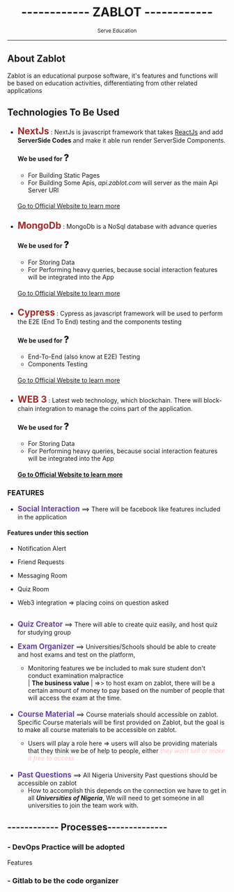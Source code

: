 <div align="center">
    <h1>
------------
    ZABLOT 
------------
</h1>
<span><small>Serve Education</small></span>
<hr>
</div>



## **About Zablot**
Zablot is an educational purpose software, it's features
and functions will be based on education activities, 
differentiating from other related applications

## Technologies To Be Used
- **<span style="color: brown;font-size: 1.5em">NextJs</span>** : NextJs is javascript framework that takes [ReactJs]("https://reactjs.org") and add **ServerSide Codes**
and make it able run render ServerSide Components.
    #### We be used for <big style="font-weight:800;font-size:1.5em">?</big>
    - For Building Static Pages
    - For Building Some Apis, <a>*api.zablot.com*</a> will server as the main Api Server URl
    ####
    [Go to Official Website to learn more]("https://nextjs.org")

#####

- **<span style="color: brown;font-size: 1.5em">MongoDb</span>** : MongoDb is a NoSql database with advance queries
  #### We be used for <big style="font-weight:800;font-size:1.5em">?</big>
    - For Storing Data
    - For Performing heavy queries, because social interaction features will be integrated into the App
  ####  
  [Go to Official Website to learn more]("https://mongodb.com")

#####

- **<span style="color: brown;font-size: 1.5em">Cypress</span>** : Cypress as javascript framework will be used 
to perform the E2E (End To End) testing and the components testing
  #### We be used for <big style="font-weight:800;font-size:1.5em">?</big>
    - End-To-End (also know at E2E) Testing
    - Components Testing
  ####  
  [Go to Official Website to learn more]("https://cypress.io)

#####


- **<span style="color: brown;font-size: 1.5em">WEB 3</span>** : Latest web technology, which blockchain. There will block-chain integration 
to manage the coins part of the application.
  #### We be used for <big style="font-weight:800;font-size:1.5em">?</big>
    - For Storing Data
    - For Performing heavy queries, because social interaction features will be integrated into the App
  ####  [Go to Official Website to learn more]("https://mongodb.com")

#####


### FEATURES
- **<span style="color: #64a;font-size: 1.2em">Social Interaction</span>** ==> There will be facebook like features included in the application
  
#### Features under this section
  - Notification Alert
  - Friend Requests
  - Messaging Room
  - Quiz Room
  - Web3 integration => placing coins on question asked
   <br/><br/>
  
  - **<span style="color: #64a;font-size: 1.2em">Quiz Creator</span>** ==> 
There will able to create quiz easily, and host quiz for studying group
  
  - **<span style="color: #64a;font-size: 1.2em">Exam Organizer</span>** ==> 
     Universities/Schools should be able to create and host exams and test on the platform, 
     - Monitoring features we be included to mak sure student don't conduct examination malpractice
     <br /> | <b> The business value </b> | =>> to host exam on zablot, there will be a certain amount of money
     to pay based on the number of people that will access the exam at the time.
     ####

  - **<span style="color: #64a;font-size: 1.2em">Course Material</span>** ==> Course materials should accessible on zablot. 
Specific Course materials will be first provided on Zablot, but the goal is to make all course materials to be accessible on zablot.
    - Users will play a role here => users will also be providing materials that they think we be of help to people, 
    either <i style="color: pink">they want sell or make it free to access</i>
####
- **<span style="color: #64a;font-size: 1.2em">Past Questions</span>** ==> 
   All Nigeria University Past questions should be accessible on zablot
  - How to accomplish this depends on the connection we have to get in all ***Universities of Nigeria***, 
  We will need to get someone in all universities to join the team work with.

    
## ------------ Processes--------------
### - DevOps Practice will be adopted
Features   
### - Gitlab to be the code organizer


